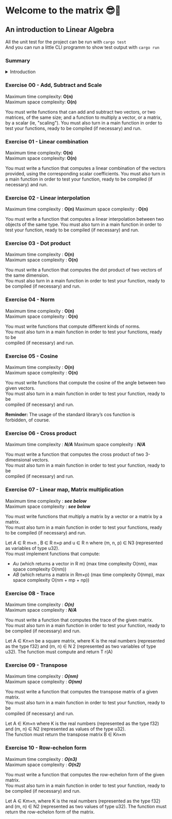 # Welcome to the matrix 😎💊

## An introduction to Linear Algebra


All the unit test for the project can be run with `cargo test`  
And you can run a little CLI programm to show test output with `cargo run`


### Summary

<details>
<summary> Introduction </summary>

- [Exercise 00 - Add, Subtract and Scale](#ex00)
- [Exercise 01 - Linear combination](#ex01)
- [Exercise 02 - Linear interpolation](#ex02)
- [Exercise 03 - Dot product](#ex03)
- [Exercise 04 - Norm](#ex04)
- [Exercise 05 - Cosine](#ex05)
- [Exercise 06 - Cross product](#ex06)
- [Exercise 07 - Linear map, Matrix multiplication](#ex07)
- [Exercise 08 - Trace](#ex08)
- [Exercise 09 - Transpose](#ex09)
- [Exercise 10 - Row echelon form](#ex10)

</details>

###  <a name="ex00">Exercise 00 - Add, Subtract and Scale</a>

Maximum time complexity: **O(n)**  
Maximum space complexity: **O(n)**

You must write functions that can add and subtract two vectors, or two matrices, of the
same size; and a function to multiply a vector, or a matrix, by a scalar (ie, "scaling").
You must also turn in a main function in order to test your functions, ready to be
compiled (if necessary) and run.

### <a name="ex01">Exercise 01 - Linear combination</a>

Maximum time complexity: **O(n)**  
Maximum space complexity: **O(n)**

You must write a function that computes a linear combination of the vectors provided,
using the corresponding scalar coefficients.
You must also turn in a main function in order to test your function, ready to be
compiled (if necessary) and run.


### <a name="ex02">Exercise 02 - Linear interpolation</a>

Maximum time complexity : **O(n)**
Maximum space complexity : **O(n)**

You must write a function that computes a linear interpolation between two objects of the same type.
You must also turn in a main function in order to test your function, ready to be compiled (if necessary) and run.

### <a name="ex03">Exercise 03 - Dot product</a>

Maximum time complexity : **O(n)**  
Maximum space complexity : **O(n)**  

You must write a function that computes the dot product of two vectors of the same dimension.  
You must also turn in a main function in order to test your function, ready to be compiled (if necessary) and run.  


### <a name="ex04">Exercise 04 - Norm</a>

Maximum time complexity : **O(n)**  
Maximum space complexity : **O(n)**  

You must write functions that compute different kinds of norms.  
You must also turn in a main function in order to test your functions, ready to be  
compiled (if necessary) and run.  

### <a name="ex05"> Exercise 05 - Cosine</a>

Maximum time complexity : **O(n)**  
Maximum space complexity : **O(n)**  

You must write functions that compute the cosine of the angle between two given vectors.  
You must also turn in a main function in order to test your function, ready to be  
compiled (if necessary) and run.  

**Reminder:** The usage of the standard library’s cos function is  
forbidden, of course.  

### <a name="ex06"> Exercise 06 - Cross product</a>

Maximum time complexity : ***N/A***
Maximum space complexity : ***N/A***  

You must write a function that computes the cross product of two 3-dimensional vectors.  
You must also turn in a main function in order to test your function, ready to be  
compiled (if necessary) and run.  

### <a name="ex07"> Exercise 07 - Linear map, Matrix multiplication</a>

Maximum time complexity : ***see below***  
Maximum space complexity : ***see below***  

You must write functions that multiply a matrix by a vector or a matrix by a matrix.  
You must also turn in a main function in order to test your functions, ready to be compiled (if necessary) and run.

Let *A* ∈ R m×n , B ∈ R n×p and u ∈ R n where (m, n, p) ∈ N3 (represented as variables of type u32).  
You must implement functions that compute:  
- *Au* (which returns a vector in R
m) (max time complexity O(nm), max space complexity O(nm))
- *AB* (which returns a matrix in Rm×p) (max time complexity O(nmp), max space complexity O(nm + mp + np))

### <a name="ex08"> Exercise 08 - Trace</a>

Maximum time complexity : ***O(n)***  
Maximum space complexity : ***N/A***  

You must write a function that computes the trace of the given matrix.  
You must also turn in a main function in order to test your function, ready to be compiled (if necessary) and run.  

Let A ∈ Kn×n be a square matrix, where K is the real numbers (represented as the type
f32) and (m, n) ∈ N
2
(represented as two variables of type u32).
The function must compute and return T r(A)

### <a name="ex09"> Exercise 09 - Transpose</a>

Maximum time complexity : ***O(nm)***  
Maximum space complexity : ***O(nm)***  

You must write a function that computes the transpose matrix of a given matrix.  
You must also turn in a main function in order to test your function, ready to be  
compiled (if necessary) and run.  

Let A ∈ Km×n where K is the real numbers (represented as the type f32) and (m, n) ∈ N2 (represented as values of the type u32).  
The function must return the transpose matrix B ∈ Kn×m  

### <a name="ex10"> Exercise 10 - Row-echelon form</a>

Maximum time complexity : ***O(n3)***  
Maximum space complexity : ***O(n2)***  

You must write a function that computes the row-echelon form of the given
matrix.  
You must also turn in a main function in order to test your function, ready to be
compiled (if necessary) and run.  

Let A ∈ Km×n, where K is the real numbers (represented as the type f32) and (m, n) ∈ N2 (represented as two values of type u32).
The function must return the row-echelon form of the matrix.
